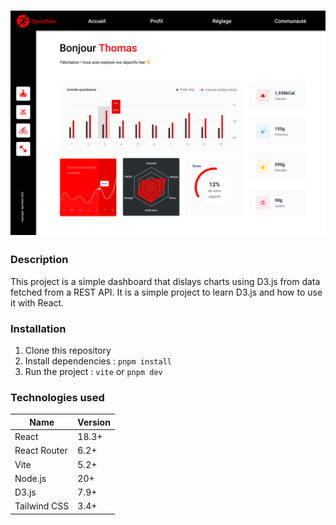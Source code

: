 # ![Mockup](./screenshot.png)

### Description

This project is a simple dashboard that dislays charts using D3.js from data fetched from a REST API. It is a simple project to learn D3.js and how to use it with React.

### Installation

1. Clone this repository
2. Install dependencies : `pnpm install`
3. Run the project : `vite` or `pnpm dev`

### Technologies used

| Name         | Version |
| ------------ | ------- |
| React        | 18.3+   |
| React Router | 6.2+    |
| Vite         | 5.2+    |
| Node.js      | 20+     |
| D3.js        | 7.9+    |
| Tailwind CSS | 3.4+    |
